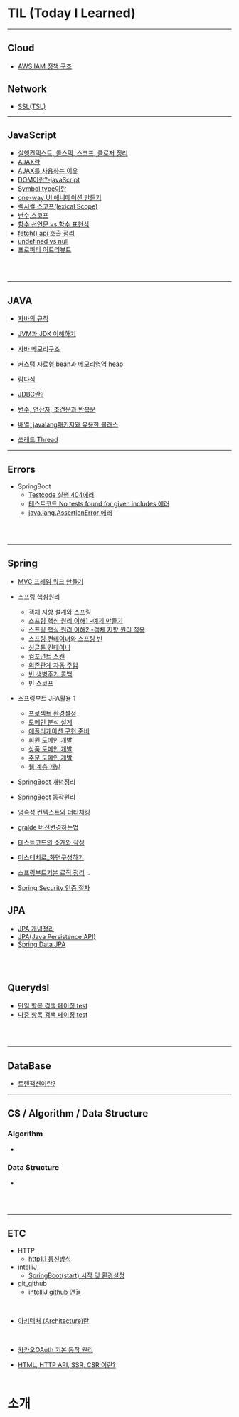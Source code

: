 # TIL (Today I Learned)

---

## Cloud

- [AWS IAM 정책 구조]()

## Network

- [SSL(TSL)](https://github.com/kkssbbb/TIL/blob/main/Network/ssl.md)

---

## JavaScript

- [실행컨택스트, 콜스택, 스코프, 클로저 정리](https://github.com/kkssbbb/TIL/blob/main/JavaScript/%EC%8B%A4%ED%96%89%EC%BB%A8%ED%83%9D%EC%8A%A4%ED%8A%B8%2C%20%EC%BD%9C%EC%8A%A4%ED%83%9D%2C%20%EC%8A%A4%EC%BD%94%ED%94%84%2C%20%ED%81%B4%EB%A1%9C%EC%A0%80%20%EC%A0%95%EB%A6%AC.md)
- [AJAX란](https://github.com/kkssbbb/TIL/blob/main/JavaScript/AJAX%EB%9E%80.md)
- [AJAX를 사용하는 이유](https://github.com/kkssbbb/TIL/blob/main/JavaScript/AJAX%EB%A5%BC%20%EC%82%AC%EC%9A%A9%ED%95%98%EB%8A%94%20%EC%9D%B4%EC%9C%A0.md)
- [DOM이란?-javaScript](https://github.com/kkssbbb/TIL/blob/main/JavaScript/DOM%EC%9D%B4%EB%9E%80%3F-javaScript.md)
- [Symbol type이란](https://github.com/kkssbbb/TIL/blob/main/JavaScript/Symbol%20type%EC%9D%B4%EB%9E%80.md)
- [one-way UI 애니메이션 만들기](https://github.com/kkssbbb/TIL/blob/main/JavaScript/one-way%20UI%20%EC%95%A0%EB%8B%88%EB%A9%94%EC%9D%B4%EC%85%98%20%EB%A7%8C%EB%93%A4%EA%B8%B0.md)
- [렉시컬 스코프(lexical Scope)](<https://github.com/kkssbbb/TIL/blob/main/JavaScript/%EB%A0%89%EC%8B%9C%EC%BB%AC%20%EC%8A%A4%EC%BD%94%ED%94%84(lexical%20Scope).md>)
- [변수,스코프](https://github.com/kkssbbb/TIL/blob/main/JavaScript/%EB%B3%80%EC%88%98%2C%EC%8A%A4%EC%BD%94%ED%94%84.md)
- [함수 선언문 vs 함수 표현식](https://github.com/kkssbbb/TIL/blob/main/JavaScript/%ED%95%A8%EC%88%98%20%EC%84%A0%EC%96%B8%EB%AC%B8%20vs%20%ED%95%A8%EC%88%98%20%ED%91%9C%ED%98%84%EC%8B%9D.md)
- [fetch() api 호출 정리](<https://github.com/kkssbbb/TIL/blob/main/JavaScript/fetch()%20%ED%95%A8%EC%88%98%20%EA%B0%84%EB%8B%A8%20%EC%A0%95%EB%A6%AC.md>)
- [undefined vs null](https://github.com/kkssbbb/TIL/blob/main/JavaScript/undefined%20vs%20null.md)
- [프로퍼티 어트리뷰트](https://github.com/kkssbbb/TIL/blob/main/JavaScript/%ED%94%84%EB%A1%9C%ED%8D%BC%ED%8B%B0%20%EC%96%B4%ED%8A%B8%EB%A6%AC%EB%B7%B0%ED%8A%B8.md)

<br>
<br>

---

## JAVA

- [자바의 규칙](https://github.com/kkssbbb/TIL/blob/main/JAVA/%EC%9E%90%EB%B0%94%EC%9D%98%20%EA%B7%9C%EC%B9%99.md)

- [JVM과 JDK 이해하기](https://github.com/kkssbbb/TIL/blob/main/JAVA/JVM%EA%B3%BC%20JDK%20%EC%9D%B4%ED%95%B4%ED%95%98%EA%B8%B0.md)

- [자바 메모리구조](https://github.com/kkssbbb/TIL/blob/main/JAVA/%EC%9E%90%EB%B0%94%20%EB%A9%94%EB%AA%A8%EB%A6%AC%EA%B5%AC%EC%A1%B0.md)

- [커스텀 자료형 bean과 메모리영역 heap](https://github.com/kkssbbb/TIL/blob/main/JAVA/%EC%BB%A4%EC%8A%A4%ED%85%80%20%EC%9E%90%EB%A3%8C%ED%98%95%20bean%EA%B3%BC%20%EB%A9%94%EB%AA%A8%EB%A6%AC%EC%98%81%EC%97%ADheap.md)

- [람다식](https://github.com/kkssbbb/TIL/blob/main/JAVA/%EB%9E%8C%EB%8B%A4%EC%8B%9D.md)

- [JDBC란?](https://github.com/kkssbbb/TIL/blob/main/JAVA/JDBC%EB%9E%80.md)

- [변수, 연산자, 조건문과 반복문](https://github.com/kkssbbb/TIL/blob/main/JAVA/study/%EB%B3%80%EC%88%98%2C%20%EC%97%B0%EC%82%B0%EC%9E%90%2C%20%EC%A1%B0%EA%B1%B4%EB%AC%B8%EA%B3%BC%20%EB%B0%98%EB%B3%B5%EB%AC%B8.md)

- [배열, javalang패키지와 유용한 클래스](https://github.com/kkssbbb/TIL/blob/main/JAVA/study/%EB%B0%B0%EC%97%B4%2C%20javalang%ED%8C%A8%ED%82%A4%EC%A7%80%EC%99%80%20%EC%9C%A0%EC%9A%A9%ED%95%9C%20%ED%81%B4%EB%9E%98%EC%8A%A4.md)

- [쓰레드 Thread](https://github.com/kkssbbb/TIL/blob/main/JAVA/%EC%93%B0%EB%A0%88%EB%93%9C%EC%99%80%20%EB%A9%80%ED%8B%B0%EC%93%B0%EB%A0%88%EB%93%9C.md)

---

## Errors

- SpringBoot
  - [Testcode 실행 404에러](https://github.com/KINGsBARE/TIL/blob/main/Errors/Testcode%20%EC%8B%A4%ED%96%89%20404%EC%97%90%EB%9F%AC.md)
  - [테스트코드 No tests found for given includes 에러](https://github.com/kkssbbb/TIL/blob/main/Errors/%ED%85%8C%EC%8A%A4%ED%8A%B8%EC%BD%94%EB%93%9C%20No%20tests%20found%20for%20given%20includes.md)
  - [java.lang.AssertionError 에러](https://github.com/kkssbbb/TIL/blob/main/Errors/java.lang.AssertionError%20%EC%97%90%EB%9F%AC.md)

<br>
<br>

---

## Spring

- [MVC 프레임 워크 만들기]()
- 스프링 핵심원리

  - [객체 지향 설계와 스프링](https://github.com/kkssbbb/TIL/blob/main/SpringBoot/%EC%8A%A4%ED%94%84%EB%A7%81_%ED%95%B5%EC%8B%AC%EC%9B%90%EB%A6%AC/%EA%B0%9D%EC%B2%B4%20%EC%A7%80%ED%96%A5%20%EC%84%A4%EA%B3%84%EC%99%80%20%EC%8A%A4%ED%94%84%EB%A7%81.md)
  - [스프링 핵심 원리 이해1 -예제 만들기](https://github.com/kkssbbb/TIL/blob/main/SpringBoot/%EC%8A%A4%ED%94%84%EB%A7%81_%ED%95%B5%EC%8B%AC%EC%9B%90%EB%A6%AC/%EC%8A%A4%ED%94%84%EB%A7%81%20%ED%95%B5%EC%8B%AC%20%EC%9B%90%EB%A6%AC%20%EC%9D%B4%ED%95%B41%20-%EC%98%88%EC%A0%9C%20%EB%A7%8C%EB%93%A4%EA%B8%B0.md)
  - [스프링 핵심 원리 이해2 -객체 지향 원리 적용](https://github.com/kkssbbb/TIL/blob/main/SpringBoot/%EC%8A%A4%ED%94%84%EB%A7%81_%ED%95%B5%EC%8B%AC%EC%9B%90%EB%A6%AC/%EC%8A%A4%ED%94%84%EB%A7%81%20%ED%95%B5%EC%8B%AC%20%EC%9B%90%EB%A6%AC%20%EC%9D%B4%ED%95%B42%20-%EA%B0%9D%EC%B2%B4%20%EC%A7%80%ED%96%A5%20%EC%9B%90%EB%A6%AC%20%EC%A0%81%EC%9A%A9.md)
  - [스프링 컨테이너와 스프링 빈](https://github.com/kkssbbb/TIL/blob/main/SpringBoot/%EC%8A%A4%ED%94%84%EB%A7%81_%ED%95%B5%EC%8B%AC%EC%9B%90%EB%A6%AC/%EC%8A%A4%ED%94%84%EB%A7%81%20%EC%BB%A8%ED%85%8C%EC%9D%B4%EB%84%88%EC%99%80%20%EC%8A%A4%ED%94%84%EB%A7%81%20%EB%B9%88.md)
  - [싱글톤 컨테이너](https://github.com/kkssbbb/TIL/blob/main/SpringBoot/%EC%8A%A4%ED%94%84%EB%A7%81_%ED%95%B5%EC%8B%AC%EC%9B%90%EB%A6%AC/%EC%8B%B1%EA%B8%80%ED%86%A4%20%EC%BB%A8%ED%85%8C%EC%9D%B4%EB%84%88.md)
  - [컴포넌트 스캔]()
  - [의존관계 자동 주입]()
  - [빈 생병주기 콜백]()
  - [빈 스코프]()

- 스프링부트 JPA활용 1
  - [프로젝트 환경설정](https://github.com/kkssbbb/TIL/blob/main/SpringBoot/%EC%8A%A4%ED%94%84%EB%A7%81%20%EB%B6%80%ED%8A%B8%EC%99%80%20JPA%20%ED%99%9C%EC%9A%A91/%ED%94%84%EB%A1%9C%EC%A0%9D%ED%8A%B8%20%ED%99%98%EA%B2%BD%EC%84%A4%EC%A0%95.md)
  - [도메인 분석 설계](https://github.com/kkssbbb/TIL/blob/main/SpringBoot/%EC%8A%A4%ED%94%84%EB%A7%81%20%EB%B6%80%ED%8A%B8%EC%99%80%20JPA%20%ED%99%9C%EC%9A%A91/%EB%8F%84%EB%A9%94%EC%9D%B8%20%EB%B6%84%EC%84%9D%20%EC%84%A4%EA%B3%84.md)
  - [애플리케이션 구현 준비](https://github.com/kkssbbb/TIL/blob/main/SpringBoot/%EC%8A%A4%ED%94%84%EB%A7%81%20%EB%B6%80%ED%8A%B8%EC%99%80%20JPA%20%ED%99%9C%EC%9A%A91/%EC%95%A0%ED%94%8C%EB%A6%AC%EC%BC%80%EC%9D%B4%EC%85%98%20%EA%B5%AC%ED%98%84%20%EC%A4%80%EB%B9%84.md)
  - [회원 도메인 개발](https://github.com/kkssbbb/TIL/blob/main/SpringBoot/%EC%8A%A4%ED%94%84%EB%A7%81%20%EB%B6%80%ED%8A%B8%EC%99%80%20JPA%20%ED%99%9C%EC%9A%A91/%ED%9A%8C%EC%9B%90%20%EB%8F%84%EB%A9%94%EC%9D%B8%20%EA%B0%9C%EB%B0%9C.md)
  - [상품 도메인 개발](https://github.com/kkssbbb/TIL/blob/main/SpringBoot/%EC%8A%A4%ED%94%84%EB%A7%81%20%EB%B6%80%ED%8A%B8%EC%99%80%20JPA%20%ED%99%9C%EC%9A%A91/%EC%83%81%ED%92%88%20%EB%8F%84%EB%A9%94%EC%9D%B8%20%EA%B0%9C%EB%B0%9C.md)
  - [주문 도메인 개발](https://github.com/kkssbbb/TIL/blob/main/SpringBoot/%EC%8A%A4%ED%94%84%EB%A7%81%20%EB%B6%80%ED%8A%B8%EC%99%80%20JPA%20%ED%99%9C%EC%9A%A91/%EC%A3%BC%EB%AC%B8%20%EB%8F%84%EB%A9%94%EC%9D%B8%20%EA%B0%9C%EB%B0%9C.md)
  - [웹 계층 개발](https://github.com/kkssbbb/TIL/blob/main/SpringBoot/%EC%8A%A4%ED%94%84%EB%A7%81%20%EB%B6%80%ED%8A%B8%EC%99%80%20JPA%20%ED%99%9C%EC%9A%A91/%EC%9B%B9%20%EA%B3%84%EC%B8%B5%20%EA%B0%9C%EB%B0%9C.md)
- [SpringBoot 개념정리](https://github.com/kkssbbb/TIL/blob/main/SpringBoot/SpringBoot%20%EA%B0%9C%EB%85%90%EC%A0%95%EB%A6%AC.md)
- [SpringBoot 동작원리](https://github.com/kkssbbb/TIL/blob/main/SpringBoot/%EC%8A%A4%ED%94%84%EB%A7%81%EB%B6%80%ED%8A%B8%20%EB%8F%99%EC%9E%91%EC%9B%90%EB%A6%AC.md)
- [영속성 컨텍스트와 더티체킹](https://github.com/kkssbbb/TIL/blob/main/SpringBoot/%EC%98%81%EC%86%8D%EC%84%B1%20%EC%BB%A8%ED%85%8D%EC%8A%A4%ED%8A%B8%EC%99%80%20%EB%8D%94%ED%8B%B0%EC%B2%B4%ED%82%B9.md)
- [gralde 버전변경하는법](https://github.com/kkssbbb/TIL/blob/main/SpringBoot/gradle%20%EB%B2%84%EC%A0%84%20%EB%B3%80%EA%B2%BD%ED%95%98%EB%8A%94%20%EB%B2%95.md)
- [테스트코드의 소개와 작성](https://github.com/kkssbbb/TIL/blob/main/SpringBoot/%ED%85%8C%EC%8A%A4%ED%8A%B8%EC%BD%94%EB%93%9C%EC%9D%98%20%EC%86%8C%EA%B0%9C%EC%99%80%20%EC%9E%91%EC%84%B1.md)
- [머스테치로\_화면구성하기](https://github.com/kkssbbb/TIL/blob/main/SpringBoot/%EB%A8%B8%EC%8A%A4%ED%85%8C%EC%B9%98%EB%A1%9C_%ED%99%94%EB%A9%B4%EA%B5%AC%EC%84%B1%ED%95%98%EA%B8%B0.md)

- [스프링부트기본 로직 정리](https://github.com/kkssbbb/TIL/blob/main/SpringBoot/%EC%8A%A4%ED%94%84%EB%A7%81%EB%B6%80%ED%8A%B8%EA%B8%B0%EB%B3%B8%EB%A1%9C%EC%A7%81%EA%B3%BC%20%EA%B8%B0%EB%B3%B8%EB%A1%9C%EC%A7%81%EC%9D%98%20%EB%AC%B8%EC%A0%9C%EC%A0%90.md) ..

- [Spring Security 인증 절차](https://github.com/kkssbbb/TIL/blob/main/SpringBoot/Security%20%EC%9D%B8%EC%A6%9D%20%EC%A0%88%EC%B0%A8.md)

## JPA

- [JPA 개념정리](https://github.com/kkssbbb/TIL/blob/main/JPA/JPA%20%EA%B0%9C%EB%85%90%EC%A0%95%EB%A6%AC.md)
- [JPA(Java Persistence API)](<https://github.com/kkssbbb/TIL/blob/main/JPA/JPA(Java%20Persistence%20API).md>)
- [Spring Data JPA](https://github.com/kkssbbb/TIL/blob/main/JPA/Spring%20Data%20JPA.md)

<br>
<br>

## Querydsl

- [단일 항목 검색 페이징 test]()
- [다중 항목 검색 페이징 test]()

<br>
<br>

---

## DataBase

- [트랜잭션이란?](https://github.com/kkssbbb/TIL/blob/main/DataBase/%ED%8A%B8%EB%9E%9C%EC%9E%AD%EC%85%98%EC%9D%B4%EB%9E%80.md)

---

## CS / Algorithm / Data Structure

### Algorithm

- <br>

### Data Structure

-

<br>
<br>

---

## ETC

- HTTP
  - [http1.1 통신방식](https://github.com/kkssbbb/TIL/blob/main/ETC/http1.1%20%ED%86%B5%EC%8B%A0%EB%B0%A9%EC%8B%9D.md)
- intelliJ
  - [SpringBoot(start) 시작 및 환경설정](<https://github.com/KINGsBARE/TIL/blob/main/ETC/SpringBoot(start)%20%EC%8B%9C%EC%9E%91%20%EB%B0%8F%20%ED%99%98%EA%B2%BD%EC%84%A4%EC%A0%95.md>)
- git_github
  - [intelliJ github 연결](https://github.com/KINGsBARE/TIL/blob/main/ETC/intelliJ%20github%20%EC%97%B0%EA%B2%B0.md)

<br>

- [아키텍처 (Architecture)란](<https://github.com/kkssbbb/TIL/blob/main/ETC/%EC%95%84%ED%82%A4%ED%85%8D%EC%B2%98%20(Architecture)%EB%9E%80.md>)

<br>

- [카카오OAuth 기본 동작 원리](https://github.com/kkssbbb/TIL/blob/main/ETC/%EC%B9%B4%EC%B9%B4%EC%98%A4OAuth%20%EA%B8%B0%EB%B3%B8%20%EB%8F%99%EC%9E%91%20%EC%9B%90%EB%A6%AC.md)

- [HTML, HTTP API, SSR, CSR 이란?](https://github.com/kkssbbb/TIL/blob/main/ETC/HTML%2C%20HTTP%20API%2C%20SSR%2C%20CSR%20%EC%9D%B4%EB%9E%80.md)
  <br>
  <br>

# 소개
